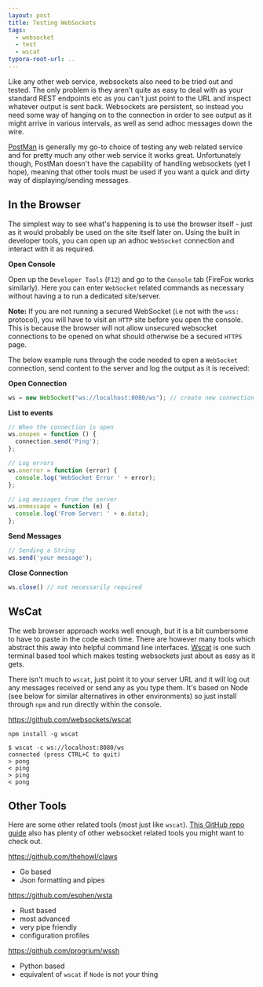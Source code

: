 ```yaml
---
layout: post
title: Testing WebSockets
tags:
  - websocket
  - test
  - wscat
typora-root-url: ..
---
```


Like any other web service, websockets also need to be tried out and tested. The only problem is they aren't quite as easy to deal with as your standard REST endpoints etc as you can't just point to the URL and inspect whatever output is sent back. Websockets are persistent, so instead you need some way of hanging on to the connection in order to see output as it might arrive in various intervals, as well as send adhoc messages down the wire.

[PostMan](https://www.getpostman.com/) is generally my go-to choice of testing any web related service and for pretty much any other web service it works great. Unfortunately though, PostMan doesn't have the capability of handling websockets (yet I hope), meaning that other tools must be used if you want a quick and dirty way of displaying/sending messages.

## In the Browser

The simplest way to see what's happening is to use the browser itself - just as it would probably be used on the site itself later on. Using the built in developer tools, you can open up an adhoc `WebSocket` connection and interact with it as required.

**Open Console**

Open up the `Developer Tools` (`F12`) and go to the `Console` tab (FireFox works similarly). Here you can enter `WebSocket` related commands as necessary without having a to run a dedicated site/server.

**Note:** If you are not running a secured WebSocket (i.e not with the `wss:` protocol), you will have to visit an `HTTP` site before you open the console. This is because the browser will not allow unsecured websocket connections to be opened on what should otherwise be a secured `HTTPS` page.

The below example runs through the code needed to open a `WebSocket` connection, send content to the server and log the output as it is received:

**Open Connection**

```javascript
ws = new WebSocket("ws://localhost:8080/ws"); // create new connection
```

**List to events**

```javascript
// When the connection is open
ws.onopen = function () {
  connection.send('Ping');
};

// Log errors
ws.onerror = function (error) {
  console.log('WebSocket Error ' + error);
};

// Log messages from the server
ws.onmessage = function (e) {
  console.log('From Server: ' + e.data);
};
```

**Send Messages**

```javascript
// Sending a String
ws.send('your message');
```

**Close Connection**

```javascript
ws.close() // not necessarily required
```

## WsCat

The web browser approach works well enough, but it is a bit cumbersome to have to paste in the code each time. There are however many tools which abstract this away into helpful command line interfaces. [Wscat](https://github.com/websockets/wscat) is one such terminal based tool which makes testing websockets just about as easy as it gets.

There isn't much to `wscat`, just point it to your server URL and it will log out any messages received or send any as you type them. It's based on Node (see below for similar alternatives in other environments) so just install through `npm` and run directly within the console.

https://github.com/websockets/wscat

```shell
npm install -g wscat
```

```shell
$ wscat -c ws://localhost:8080/ws
connected (press CTRL+C to quit)
> pong
< ping
> ping
< pong
```

## Other Tools

Here are some other related tools (most just like `wscat`). [This GitHub repo guide](https://github.com/facundofarias/awesome-websockets) also has plenty of other websocket related tools you might want to check out.

https://github.com/thehowl/claws

- Go based
- Json formatting and pipes

https://github.com/esphen/wsta
- Rust based
- most advanced
- very pipe friendly
- configuration profiles

https://github.com/progrium/wssh
- Python based
- equivalent of `wscat` if `Node` is not your thing